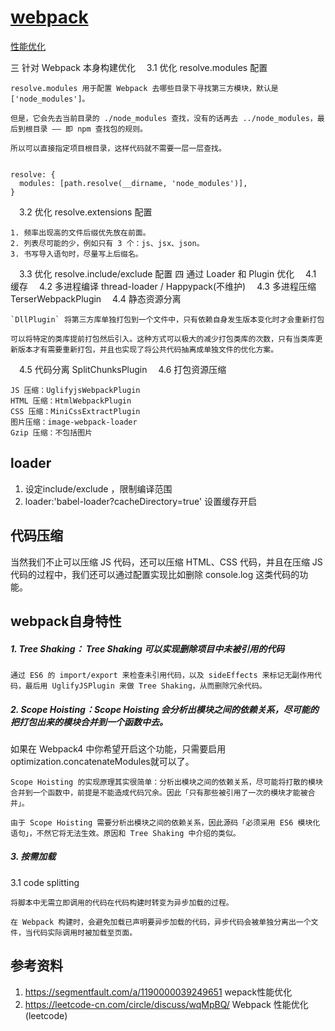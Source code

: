 # [webpack](https://www.processon.com/mindmap/60ff64aae0b34d49623294ba)

[性能优化](https://www.processon.com/mindmap/610f9920f346fb2a2e9951df)

三 针对 Webpack 本身构建优化
 3.1 优化 resolve.modules 配置

```
resolve.modules 用于配置 Webpack 去哪些目录下寻找第三方模块，默认是 ['node_modules']。

但是，它会先去当前目录的 ./node_modules 查找，没有的话再去 ../node_modules，最后到根目录 —— 即 npm 查找包的规则。

所以可以直接指定项目根目录，这样代码就不需要一层一层查找。


resolve: {
  modules: [path.resolve(__dirname, 'node_modules')],
}
```

 3.2 优化 resolve.extensions 配置

```
1. 频率出现高的文件后缀优先放在前面。
2. 列表尽可能的少，例如只有 3 个：js、jsx、json。
3. 书写导入语句时，尽量写上后缀名。

```



 3.3 优化 resolve.include/exclude 配置
四 通过 Loader 和 Plugin 优化
 4.1 缓存
 4.2 多进程编译 thread-loader / Happypack(不维护)
 4.3 多进程压缩 TerserWebpackPlugin
 4.4 静态资源分离 

```
`DllPlugin` 将第三方库单独打包到一个文件中，只有依赖自身发生版本变化时才会重新打包

可以将特定的类库提前打包然后引入。这种方式可以极大的减少打包类库的次数，只有当类库更新版本才有需要重新打包，并且也实现了将公共代码抽离成单独文件的优化方案。
```

 4.5 代码分离 SplitChunksPlugin
 4.6 打包资源压缩

```
JS 压缩：UglifyjsWebpackPlugin
HTML 压缩：HtmlWebpackPlugin
CSS 压缩：MiniCssExtractPlugin
图片压缩：image-webpack-loader
Gzip 压缩：不包括图片
```





## loader

1. 设定include/exclude ，限制编译范围
2. loader:'babel-loader?cacheDirectory=true' 设置缓存开启



## 代码压缩

当然我们不止可以压缩 JS 代码，还可以压缩 HTML、CSS 代码，并且在压缩 JS 代码的过程中，我们还可以通过配置实现比如删除 console.log 这类代码的功能。



## webpack自身特性

##### 1. Tree Shaking： Tree Shaking 可以实现删除项目中未被引用的代码

```
通过 ES6 的 import/export 来检查未引用代码，以及 sideEffects 来标记无副作用代码，最后用 UglifyJSPlugin 来做 Tree Shaking，从而删除冗余代码。
```

##### 2. Scope Hoisting：Scope Hoisting 会分析出模块之间的依赖关系，尽可能的把打包出来的模块合并到一个函数中去。

如果在 Webpack4 中你希望开启这个功能，只需要启用 optimization.concatenateModules就可以了。

```
Scope Hoisting 的实现原理其实很简单：分析出模块之间的依赖关系，尽可能将打散的模块合并到一个函数中，前提是不能造成代码冗余。因此「只有那些被引用了一次的模块才能被合并」。

由于 Scope Hoisting 需要分析出模块之间的依赖关系，因此源码「必须采用 ES6 模块化语句」，不然它将无法生效。原因和 Tree Shaking 中介绍的类似。
```

##### 3. 按需加载

 3.1 code splitting

```
将脚本中无需立即调用的代码在代码构建时转变为异步加载的过程。

在 Webpack 构建时，会避免加载已声明要异步加载的代码，异步代码会被单独分离出一个文件，当代码实际调用时被加载至页面。
```





## 参考资料

1. https://segmentfault.com/a/1190000039249651 wepack性能优化
2. https://leetcode-cn.com/circle/discuss/wqMpBQ/ Webpack 性能优化(leetcode)